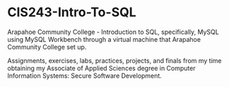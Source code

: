 # CIS243-Intro-To-SQL
Arapahoe Community College - Introduction to SQL, specifically, MySQL using MySQL Workbench through a virtual machine that Arapahoe Community College set up. 

Assignments, exercises, labs, practices, projects, and finals from my time obtaining my Associate of Applied Sciences degree in Computer Information Systems: Secure Software Development.
